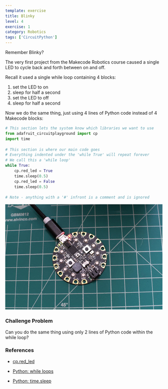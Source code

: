 ```yaml
---
template: exercise
title: Blinky
level: 4
exercise: 1
category: Robotics
tags: ['CircuitPython']
---
```


Remember Blinky?

The very first project from the Makecode Robotics course caused a single LED to cycle back and forth between on and off.

Recall it used a single while loop containing 4 blocks:

1. set the LED to on
2. sleep for half a second
3. set the LED to off
4. sleep for half a second

Now we do the same thing, just using 4 lines of Python code instead of 4 Makecode blocks:

```python
# This section lets the system know which libraries we want to use
from adafruit_circuitplayground import cp
import time

# This section is where our main code goes
# Everything indented under the 'while True' will repeat forever
# We call this a 'while loop'
while True:
    cp.red_led = True
    time.sleep(0.5)
    cp.red_led = False
    time.sleep(0.5)

# Note - anything with a '#' infront is a comment and is ignored
```

![CPX Blink](../../../circuitpython/level-1/L1-E1/blink.gif)

### Challenge Problem

Can you do the same thing using only 2 lines of Python code within the while loop?

### References

- [cp.red_led](https://docs.circuitpython.org/projects/circuitplayground/en/latest/api.html#adafruit_circuitplayground.circuit_playground_base.CircuitPlaygroundBase.red_led)

- [Python: while loops](https://www.w3schools.com/python/python_while_loops.asp)

- [Python: time.sleep](https://docs.python.org/fr/3/library/time.html#time.sleep)
